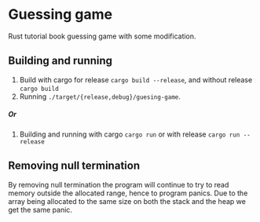# Guessing game
Rust tutorial book guessing game with some modification.
## Building and running
1. Build with cargo for release `cargo build --release`, and without release `cargo build`
2. Running `./target/{release,debug}/guesing-game`.
##### Or
1. Building and running with cargo `cargo run` or with release `cargo run --release`


## Removing null termination
By removing null termination the program will continue to try to read memory outside the allocated range, hence to program panics.
Due to the array being allocated to the same size on both the stack and the heap we get the same panic.
